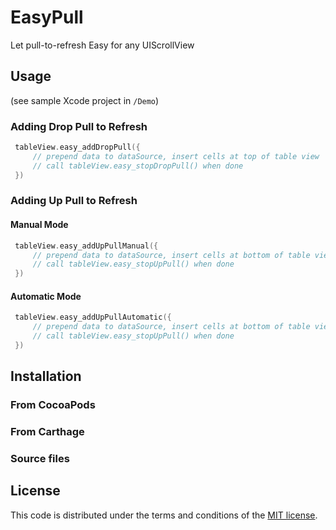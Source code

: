 # EasyPull
Let pull-to-refresh Easy for any UIScrollView

## Usage

(see sample Xcode project in `/Demo`)

### Adding Drop Pull to Refresh

```Swift
 tableView.easy_addDropPull({
     // prepend data to dataSource, insert cells at top of table view
     // call tableView.easy_stopDropPull() when done
 })
```

### Adding Up Pull to Refresh

#### Manual Mode

```Swift
 tableView.easy_addUpPullManual({
     // prepend data to dataSource, insert cells at bottom of table view
     // call tableView.easy_stopUpPull() when done
 })
```

#### Automatic Mode

```Swift
 tableView.easy_addUpPullAutomatic({
     // prepend data to dataSource, insert cells at bottom of table view
     // call tableView.easy_stopUpPull() when done
 })
```

## Installation

### From CocoaPods

### From Carthage

### Source files


## License

This code is distributed under the terms and conditions of the [MIT license](LICENSE).